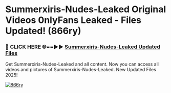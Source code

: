 # Summerxiris-Nudes-Leaked Original Videos 0nlyFans Leaked - Files Updated! (866ry)

<h3>🔴 CLICK HERE 🌐==►► <a href="https://tinyurl.com/5h6xmrr3" rel="nofollow">Summerxiris-Nudes-Leaked Updated Files</a></h3>

Get Summerxiris-Nudes-Leaked and all content. Now you can access all videos and pictures of Summerxiris-Nudes-Leaked. New Updated Files 2025!

[![866ry](https://i.imgur.com/KVD873Z.gif)](https://tinyurl.com/5h6xmrr3)
